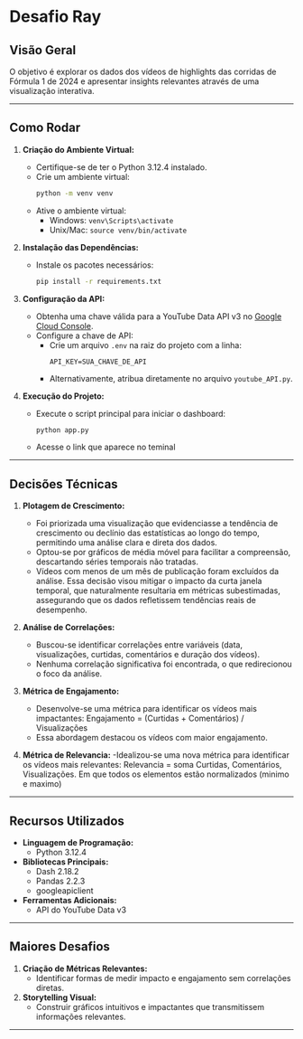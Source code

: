 # Desafio Ray

## Visão Geral

 O objetivo é explorar os dados dos vídeos de highlights das corridas de Fórmula 1 de 2024 e apresentar insights relevantes através de uma visualização interativa.

---

## Como Rodar

1. **Criação do Ambiente Virtual:**
   - Certifique-se de ter o Python 3.12.4 instalado.
   - Crie um ambiente virtual:
     ```bash
     python -m venv venv
     ```
   - Ative o ambiente virtual:
     - Windows: `venv\Scripts\activate`
     - Unix/Mac: `source venv/bin/activate`

2. **Instalação das Dependências:**
   - Instale os pacotes necessários:
     ```bash
     pip install -r requirements.txt
     ```

3. **Configuração da API:**
   - Obtenha uma chave válida para a YouTube Data API v3 no [Google Cloud Console](https://console.cloud.google.com/).
   - Configure a chave de API:
     - Crie um arquivo `.env` na raiz do projeto com a linha:
       ```env
       API_KEY=SUA_CHAVE_DE_API
       ```
     - Alternativamente, atribua diretamente no arquivo `youtube_API.py`.

4. **Execução do Projeto:**
   - Execute o script principal para iniciar o dashboard:
     ```bash
     python app.py
     ```
   - Acesse o link que aparece no teminal

---

## Decisões Técnicas

1. **Plotagem de Crescimento:**
   - Foi priorizada uma visualização que evidenciasse a tendência de crescimento ou declínio das estatísticas ao longo do tempo, permitindo uma análise clara e direta dos dados.
   - Optou-se por gráficos de média móvel para facilitar a compreensão, descartando séries temporais não tratadas.
   - Vídeos com menos de um mês de publicação foram excluídos da análise. Essa decisão visou mitigar o impacto da curta janela temporal, que naturalmente resultaria em métricas subestimadas, assegurando que os dados refletissem tendências reais de desempenho.

2. **Análise de Correlações:**
   - Buscou-se identificar correlações entre variáveis (data, visualizações, curtidas, comentários e duração dos vídeos).
   - Nenhuma correlação significativa foi encontrada, o que redirecionou o foco da análise.

3. **Métrica de Engajamento:**
   - Desenvolve-se uma métrica para identificar os vídeos mais impactantes:
     Engajamento = (Curtidas + Comentários) / Visualizações
   - Essa abordagem destacou os vídeos com maior engajamento.
4. **Métrica de Relevancia:**
    -Idealizou-se uma nova métrica para identificar os vídeos mais relevantes:
      Relevancia = soma Curtidas, Comentários, Visualizações. Em que todos os elementos estão normalizados (minimo e maximo)
---

## Recursos Utilizados

- **Linguagem de Programação:**
  - Python 3.12.4
- **Bibliotecas Principais:**
  - Dash 2.18.2
  - Pandas 2.2.3
  - googleapiclient
- **Ferramentas Adicionais:**
  - API do YouTube Data v3

---

## Maiores Desafios

1. **Criação de Métricas Relevantes:**
   - Identificar formas de medir impacto e engajamento sem correlações diretas.
2. **Storytelling Visual:**
   - Construir gráficos intuitivos e impactantes que transmitissem informações relevantes.

---

